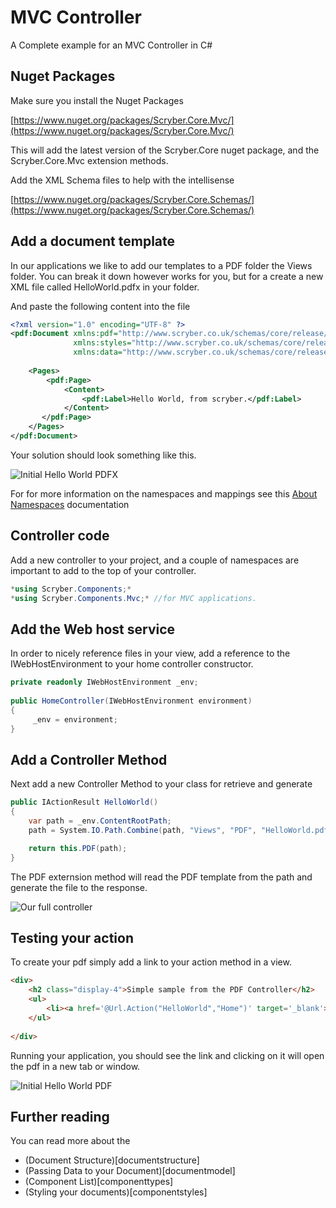 # MVC Controller 

A Complete example for an MVC Controller in C#

## Nuget Packages

Make sure you install the Nuget Packages

[https://www.nuget.org/packages/Scryber.Core.Mvc/](https://www.nuget.org/packages/Scryber.Core.Mvc/)

This will add the latest version of the Scryber.Core nuget package, and the Scryber.Core.Mvc extension methods.

Add the XML Schema files to help with the intellisense

[https://www.nuget.org/packages/Scryber.Core.Schemas/](https://www.nuget.org/packages/Scryber.Core.Schemas/)


## Add a document template

In our applications we like to add our templates to a PDF folder the Views folder. You can break it down however works for you, but for a create a new XML file called HelloWorld.pdfx in your folder.

And paste the following content into the file

```xml
<?xml version="1.0" encoding="UTF-8" ?>
<pdf:Document xmlns:pdf="http://www.scryber.co.uk/schemas/core/release/v1/Scryber.Components.xsd"
              xmlns:styles="http://www.scryber.co.uk/schemas/core/release/v1/Scryber.Styles.xsd"
              xmlns:data="http://www.scryber.co.uk/schemas/core/release/v1/Scryber.Data.xsd">
    
    <Pages>
        <pdf:Page>
            <Content>
                <pdf:Label>Hello World, from scryber.</pdf:Label>
            </Content>
       </pdf:Page>
    </Pages>
</pdf:Document>
```

Your solution should look something like this.

![Initial Hello World PDFX](_static/initialhellowworld.png)


For for more information on the namespaces and mappings see this [About Namespaces](namespaces-and-assemblies) documentation

## Controller code

Add a new controller to your project, and a couple of namespaces are important to add to the top of your controller.

```csharp
*using Scryber.Components;*
*using Scryber.Components.Mvc;* //for MVC applications.
```

## Add the Web host service

In order to nicely reference files in your view, add a reference to the IWebHostEnvironment to your home controller constructor.

```csharp
private readonly IWebHostEnvironment _env;
        
public HomeController(IWebHostEnvironment environment)
{
     _env = environment;
}
```

## Add a Controller Method

Next add a new Controller Method to your class for retrieve and generate

```csharp
public IActionResult HelloWorld()
{
    var path = _env.ContentRootPath;
    path = System.IO.Path.Combine(path, "Views", "PDF", "HelloWorld.pdfx");

    return this.PDF(path);
}
```

The PDF externsion method will read the PDF template from the path and generate the file to the response.

![Our full controller](_static/homecontroller.png)

## Testing your action

To create your pdf simply add a link to your action method in a view.


```html
<div>
    <h2 class="display-4">Simple sample from the PDF Controller</h2>
    <ul>
        <li><a href='@Url.Action("HelloWorld","Home")' target='_blank'>Hello World PDF</a></li>
    </ul>
    
</div>
```

Running your application, you should see the link and clicking on it will open the pdf in a new tab or window.

![Initial Hello World PDF](_static/hellowworldpage.png)

## Further reading

You can read more about the 
* (Document Structure)[documentstructure]
* (Passing Data to your Document)[documentmodel]
* (Component List)[componenttypes]
* (Styling your documents)[componentstyles]